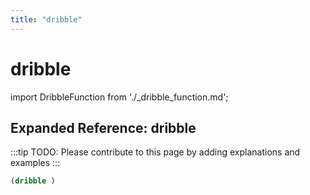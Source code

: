```yaml
---
title: "dribble"
---
```


# dribble

import DribbleFunction from './_dribble_function.md';

<DribbleFunction />

## Expanded Reference: dribble

:::tip
TODO: Please contribute to this page by adding explanations and examples
:::

```lisp
(dribble )
```
